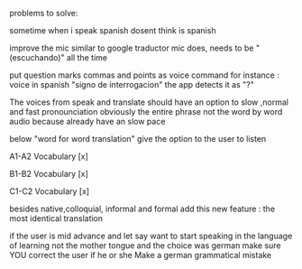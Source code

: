 problems to solve:

sometime when i speak spanish dosent think is spanish

improve the mic similar to google traductor mic does, needs to be "(escuchando)" all the time

put question marks commas and points as voice command for instance : voice in spanish "signo de interrogacion" the app detects it as "?"

The voices from speak and translate should have an option to slow ,normal and fast pronounciation obviously the entire phrase not the word by word audio because already have an slow pace

below "word for word translation" give the option to the user to listen

A1-A2 Vocabulary [x]

B1-B2 Vocabulary [x]

C1-C2 Vocabulary [x]

besides native,colloquial, informal and formal add this new feature : the most identical translation

if the user is mid advance and let say want to start speaking in the language of learning not the mother tongue and the choice was german make sure YOU correct the user if he or she Make a german grammatical mistake
